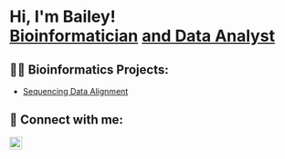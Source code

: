 <h1>Hi, I'm Bailey! <br/><a href="https://github.com/baileynoelle1">Bioinformatician</a> <a href="https://www.linkedin.com/in/bailey-orange-963481218/">and Data Analyst</a>

<h2>👨‍💻 Bioinformatics Projects:</h2>

- [Sequencing Data Alignment](https://github.com/baileynoelle1/Sequencing-Data-Alignment)




<h2> 🤳 Connect with me:</h2>

[<img align="left" alt="Bailey Orange | LinkedIn" width="22px" src="https://cdn.jsdelivr.net/npm/simple-icons@v3/icons/linkedin.svg" />][linkedin]

[linkedin]: https://www.linkedin.com/in/bailey-orange-963481218

<!--
**joshmadakor1/joshmadakor1** is a ✨ _special_ ✨ repository because its `README.md` (this file) appears on your GitHub profile.

Here are some ideas to get you started:

- 🔭 I’m currently working on ...
- 🌱 I’m currently learning ...
- 👯 I’m looking to collaborate on ...
- 🤔 I’m looking for help with ...
- 💬 Ask me about ...
- 📫 How to reach me: ...
- 😄 Pronouns: ...
- ⚡ Fun fact: ...
-->

